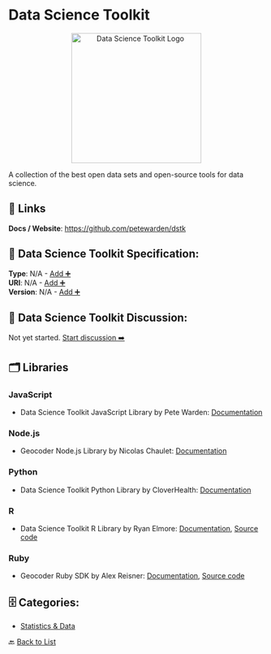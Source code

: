 # Data Science Toolkit
<p align="center">
    <img width="256" src="https://raw.githubusercontent.com/apis-list/apis-list/main/apis/data-science-toolkit/logo_256x256.png" alt="Data Science Toolkit Logo"/>
</p>
A collection of the best open data sets and open-source tools for data science.

##  🔗 Links
**Docs / Website**: https://github.com/petewarden/dstk

## 🧬 Data Science Toolkit Specification:
**Type**: N/A - [Add ➕](https://github.com/apis-list/apis-list/edit/main/apis/data-science-toolkit/data-science-toolkit.yaml)  
**URI**: N/A - [Add ➕](https://github.com/apis-list/apis-list/edit/main/apis/data-science-toolkit/data-science-toolkit.yaml)  
**Version**: N/A - [Add ➕](https://github.com/apis-list/apis-list/edit/main/apis/data-science-toolkit/data-science-toolkit.yaml)

## 💬 Data Science Toolkit Discussion:
Not yet started. [Start discussion ➡️](https://github.com/apis-list/apis-list/discussions/new)

## 🗂️ Libraries
### JavaScript
- Data Science Toolkit JavaScript Library by Pete Warden: [Documentation](https://github.com/petewarden/dstk)
### Node.js
-  Geocoder Node.js Library by Nicolas Chaulet: [Documentation](https://github.com/nchaulet/node-geocoder)
### Python
- Data Science Toolkit Python Library by CloverHealth: [Documentation](https://github.com/CloverHealth/pydstk)
### R
- Data Science Toolkit R Library by Ryan Elmore: [Documentation](http://cran.r-project.org/web/packages/RDSTK/index.html), [Source code](https://github.com/rtelmore/RDSTK)
### Ruby
- Geocoder Ruby SDK by Alex Reisner: [Documentation](https://github.com/alexreisner/geocoder), [Source code](https://rubygems.org/gems/geocoder)


## 🗄️ Categories:
- [Statistics & Data](https://github.com/apis-list/apis-list#statistics--data-)

🔙  [Back to List](https://github.com/apis-list/apis-list)
